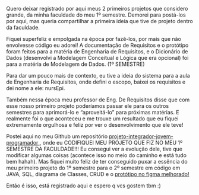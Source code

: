 Quero deixar registrado por aqui meus 2 primeiros projetos que considero grande, da minha faculdade do meu 1º semestre.
Demorei para postá-los por aqui, mas queria compartilhar a primeira ideia que tive de projeto dentro da faculdade. 

Fiquei superfeliz e empolgada na época por fazê-los, por mais que não envolvesse código eu adorei! A documentação de Requisitos e o protótipo foram feitos para
a matéria de Engenharia de Requisitos, e o Dicionário de Dados (desenvolvi a Modelagem Conceitual e Lógica que era opcional) foi para 
a matéria de Modelagem de Dados. (1º SEMESTRE)

Para dar um pouco mais de contexto, eu tive a ideia do sistema para a aula de Engenharia de Requisitos, onde defini o escopo, baixei os requisitos
e dei nome a ele: nursEpi. 

Também nessa época meu professor de Eng. De Requisitos disse que com esse nosso primeiro projeto poderíamos passar ele para os outros semestres para
aprimorá-lo e “aproveitá-lo” para próximas matérias. E realmente foi o que aconteceu e me trouxe um resultado que eu fiquei extremamente orgulhosa e
feliz por ver o desenvolvimento que ele teve! 

Postei aqui no meu Github um repositório <a href='https://github.com/lauraprass/projeto-integrador-jovem-programador' > projeto-integrador-jovem-programador </a>
, onde eu CODIFIQUEI MEU PROJETO QUE FIZ NO MEU 1º SEMESTRE DA FACULDADE!!!
Eu consegui ver a evolução dele, tive que modificar algumas coisas (acontece isso no meio do caminho e está tudo bem hahah). Mas fiquei muito feliz de ter 
conseguido puxar a essência do meu primeiro projeto do 1º semestre para o 2º semestre em código em JAVA, SQL, diagrama de Classes, CRUD e o 
<a href='https://www.figma.com/proto/ub8w9YzoEgHVsX8ilwziju/Sistema-de-API?node-id=1-9&starting-point-node-id=1%3A9&mode=design&t=R0o0klnFBacIOwND-1' > protótipo
no figma melhorado! </a>

Então é isso, está registrado aqui e espero q vcs gostem tbm :) 
